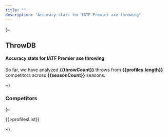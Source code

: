 ```yaml
---
title: ""
description: "Accuracy stats for IATF Premier axe throwing"
---
```


(~

## ThrowDB

#### Accuracy stats for **IATF Premier** axe throwing

So far, we have analyzed **{{throwCount}}** throws from **{{profiles.length}}** competitors across **{{seasonCount}}** seasons.

~)

### Competitors

(~

{{>profilesList}}

~)